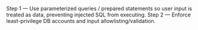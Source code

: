 Step 1 — Use parameterized queries / prepared statements so user input is treated as data, preventing injected SQL from executing.
Step 2 — Enforce least-privilege DB accounts and input allowlisting/validation.
